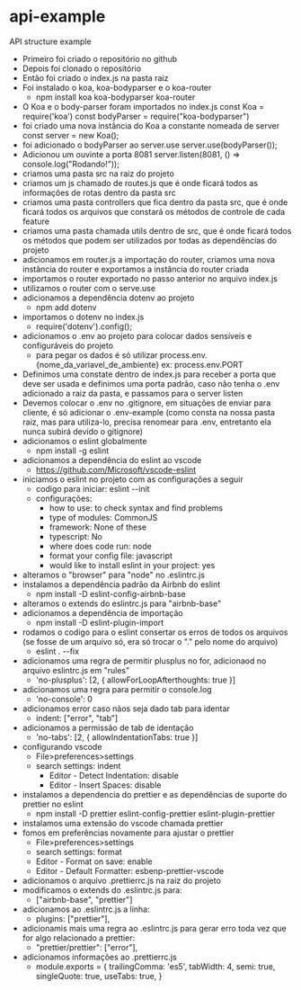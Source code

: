 # api-example

API structure example

-   Primeiro foi criado o repositório no github
-   Depois foi clonado o repositório
-   Então foi criado o index.js na pasta raiz
-   Foi instalado o koa, koa-bodyparser e o koa-router
    -   npm install koa koa-bodyparser koa-router
-   O Koa e o body-parser foram importados no index.js
    const Koa = require('koa')
    const bodyParser = require("koa-bodyparser")
-   foi criado uma nova instância do Koa a constante nomeada de server
    const server = new Koa();
-   foi adicionado o bodyParser ao server.use
    server.use(bodyParser());
-   Adicionou um ouvinte a porta 8081
    server.listen(8081, () => console.log("Rodando!"));
-   criamos uma pasta src na raiz do projeto
-   criamos um js chamado de routes.js que é onde ficará todos as informações de rotas dentro da pasta src
-   criamos uma pasta controllers que fica dentro da pasta src, que é onde ficará todos os arquivos que constará os métodos de controle de cada feature
-   criamos uma pasta chamada utils dentro de src, que é onde ficará todos os métodos que podem ser utilizados por todas as dependências do projeto
-   adicionamos em router.js a importação do router, criamos uma nova instância do router e exportamos a instância do router criada
-   importamos o router exportado no passo anterior no arquivo index.js
-   utilizamos o router com o serve.use
-   adicionamos a dependência dotenv ao projeto
    -   npm add dotenv
-   importamos o dotenv no index.js
    -   require('dotenv').config();
-   adicionamos o .env ao projeto para colocar dados sensíveis e configuráveis do projeto
    -   para pegar os dados é só utilizar process.env.{nome_da_variavel_de_ambiente} ex: process.env.PORT
-   Definimos uma constate dentro de index.js para receber a porta que deve ser usada e definimos uma porta padrão, caso não tenha o .env adicionado a raiz da pasta, e passamos para o server listen
-   Devemos colocar o .env no .gitignore, em situações de enviar para cliente, é só adicionar o .env-example (como consta na nossa pasta raiz, mas para utiliza-lo, precisa renomear para .env, entretanto ela nunca subirá devido o gitignore)
-   adicionamos o eslint globalmente
    -   npm install -g eslint
-   adicionamos a dependência do eslint ao vscode
    -   https://github.com/Microsoft/vscode-eslint
-   iniciamos o eslint no projeto com as configurações a seguir
    -   codigo para iniciar: eslint --init
    -   configurações:
        -   how to use: to check syntax and find problems
        -   type of modules: CommonJS
        -   framework: None of these
        -   typescript: No
        -   where does code run: node
        -   format your config file: javascript
        -   would like to install eslint in your project: yes
-   alteramos o "browser" para "node" no .eslintrc.js
-   instalamos a dependência padrão da Airbnb do eslint
    -   npm install -D eslint-config-airbnb-base
-   alteramos o extends do eslintrc.js para "airbnb-base"
-   adicionamos a dependência de importação
    -   npm install -D eslint-plugin-import
-   rodamos o codigo para o eslint consertar os erros de todos os arquivos (se fosse de um arquivo só, era só trocar o "." pelo nome do arquivo)
    -   eslint . --fix
-   adicionamos uma regra de permitir plusplus no for, adicionaod no arquivo eslintrc.js em "rules"
    -   'no-plusplus': [2, { allowForLoopAfterthoughts: true }]
-   adicionamos uma regra para permitir o console.log
    -   'no-console': 0
-   adicionamos error caso nãos seja dado tab para identar
    -   indent: ["error", "tab"]
-   adicionamos a permissão de tab de identação
    -   'no-tabs': [2, { allowIndentationTabs: true }]
-   configurando vscode
    -   File>preferences>settings
    -   search settings: indent
        -   Editor - Detect Indentation: disable
        -   Editor - Insert Spaces: disable
-   instalamos a dependencia do prettier e as dependências de suporte do prettier no eslint
    -   npm install -D prettier eslint-config-prettier eslint-plugin-prettier
-   instalamos uma extensão do vscode chamada prettier
-   fomos em preferências novamente para ajustar o prettier
    -   File>preferences>settings
    -   search settings: format
    -   Editor - Format on save: enable
    -   Editor - Default Formatter: esbenp-prettier-vscode
-   adicionamos o arquivo .prettierrc.js na raiz do projeto
-   modificamos o extends do .eslintrc.js para:
    -   ["airbnb-base", "prettier"]
-   adicionamos ao .eslintrc.js a linha:
    -   plugins: ["prettier"],
-   adicionamis mais uma regra ao .eslintrc.js para gerar erro toda vez que for algo relacionado a prettier:
    -   "prettier/prettier": ["error"],
-   adicionamos informações ao .prettierrc.js
    -   module.exports = {
        trailingComma: 'es5',
        tabWidth: 4,
        semi: true,
        singleQuote: true,
        useTabs: true,
        }
